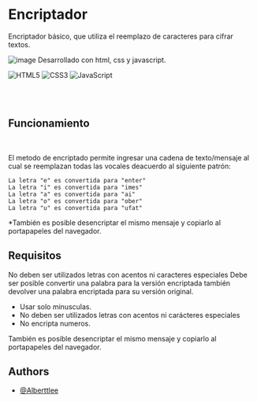 # Encriptador 
Encriptador básico, que utiliza el reemplazo de caracteres para cifrar textos. 

![image](https://github.com/Alberttlee/Challenge1-Oracle-ONE/assets/92828151/2a4ba160-2862-432d-8f89-d21ff8645a89)
Desarrollado con html, css y javascript.

![HTML5](https://img.shields.io/badge/html5-%23E34F26.svg?style=for-the-badge&logo=html5&logoColor=white)
![CSS3](https://img.shields.io/badge/css3-%231572B6.svg?style=for-the-badge&logo=css3&logoColor=white)
![JavaScript](https://img.shields.io/badge/javascript-%23323330.svg?style=for-the-badge&logo=javascript&logoColor=%23F7DF1E)


<br>
<br>

## Funcionamiento

<br>

El metodo de encriptado permite ingresar una cadena de texto/mensaje al cual se reemplazan todas las vocales deacuerdo al siguiente patrón:
```
La letra "e" es convertida para "enter"
La letra "i" es convertida para "imes"
La letra "a" es convertida para "ai"
La letra "o" es convertida para "ober"
La letra "u" es convertida para "ufat"
```
*También es posible desencriptar el mismo mensaje y copiarlo al portapapeles del navegador.

## Requisitos

No deben ser utilizados letras con acentos ni caracteres especiales
Debe ser posible convertir una palabra para la versión encriptada también devolver una palabra encriptada para su versión original.

- Usar solo minusculas.
- No deben ser utilizados letras con acentos ni carácteres especiales
- No encripta numeros.


También es posible desencriptar el mismo mensaje y copiarlo al portapapeles del navegador.


## Authors

- [@Alberttlee](https://github.com/Alberttlee/)

